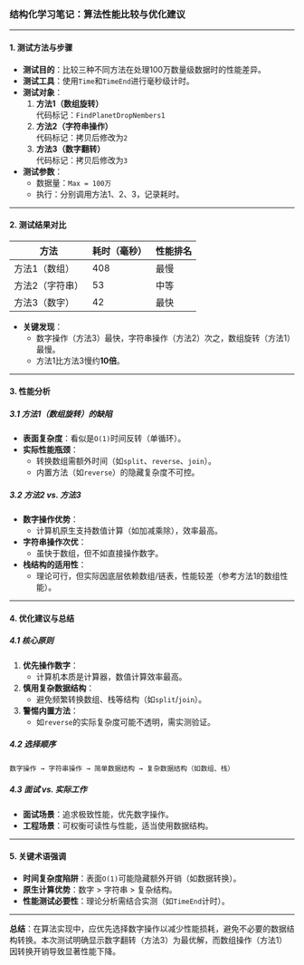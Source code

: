 <!-- PROMPT_TAG: 学术 -->

### 结构化学习笔记：算法性能比较与优化建议

---

#### **1. 测试方法与步骤**
- **测试目的**：比较三种不同方法在处理100万数量级数据时的性能差异。
- **测试工具**：使用`Time`和`TimeEnd`进行毫秒级计时。
- **测试对象**：
  1. **方法1（数组旋转）**  
     代码标记：`FindPlanetDropNembers1`
  2. **方法2（字符串操作）**  
     代码标记：拷贝后修改为`2`
  3. **方法3（数字翻转）**  
     代码标记：拷贝后修改为`3`
- **测试参数**：  
  - 数据量：`Max = 100万`  
  - 执行：分别调用方法1、2、3，记录耗时。

---

#### **2. 测试结果对比**
| 方法        | 耗时（毫秒） | 性能排名 |
|-------------|-------------|----------|
| 方法1（数组） | 408         | 最慢     |
| 方法2（字符串）| 53          | 中等     |
| 方法3（数字） | 42          | 最快     |

- **关键发现**：  
  - 数字操作（方法3）最快，字符串操作（方法2）次之，数组旋转（方法1）最慢。  
  - 方法1比方法3慢约**10倍**。

---

#### **3. 性能分析**
##### **3.1 方法1（数组旋转）的缺陷**
- **表面复杂度**：看似是`O(1)`时间反转（单循环）。  
- **实际性能瓶颈**：  
  - 转换数组需额外时间（如`split`、`reverse`、`join`）。  
  - 内置方法（如`reverse`）的隐藏复杂度不可控。  

##### **3.2 方法2 vs. 方法3**
- **数字操作优势**：  
  - 计算机原生支持数值计算（如加减乘除），效率最高。  
- **字符串操作次优**：  
  - 虽快于数组，但不如直接操作数字。  
- **栈结构的适用性**：  
  - 理论可行，但实际因底层依赖数组/链表，性能较差（参考方法1的数组性能）。

---

#### **4. 优化建议与总结**
##### **4.1 核心原则**
1. **优先操作数字**：  
   - 计算机本质是计算器，数值计算效率最高。  
2. **慎用复杂数据结构**：  
   - 避免频繁转换数组、栈等结构（如`split`/`join`）。  
3. **警惕内置方法**：  
   - 如`reverse`的实际复杂度可能不透明，需实测验证。  

##### **4.2 选择顺序**
```text
数字操作 → 字符串操作 → 简单数据结构 → 复杂数据结构（如数组、栈）
```

##### **4.3 面试 vs. 实际工作**
- **面试场景**：追求极致性能，优先数字操作。  
- **工程场景**：可权衡可读性与性能，适当使用数据结构。  

---

#### **5. 关键术语强调**
- **时间复杂度陷阱**：表面`O(1)`可能隐藏额外开销（如数据转换）。  
- **原生计算优势**：数字 > 字符串 > 复杂结构。  
- **性能测试必要性**：理论分析需结合实测（如`TimeEnd`计时）。

---

**总结**：在算法实现中，应优先选择数字操作以减少性能损耗，避免不必要的数据结构转换。本次测试明确显示数字翻转（方法3）为最优解，而数组操作（方法1）因转换开销导致显著性能下降。